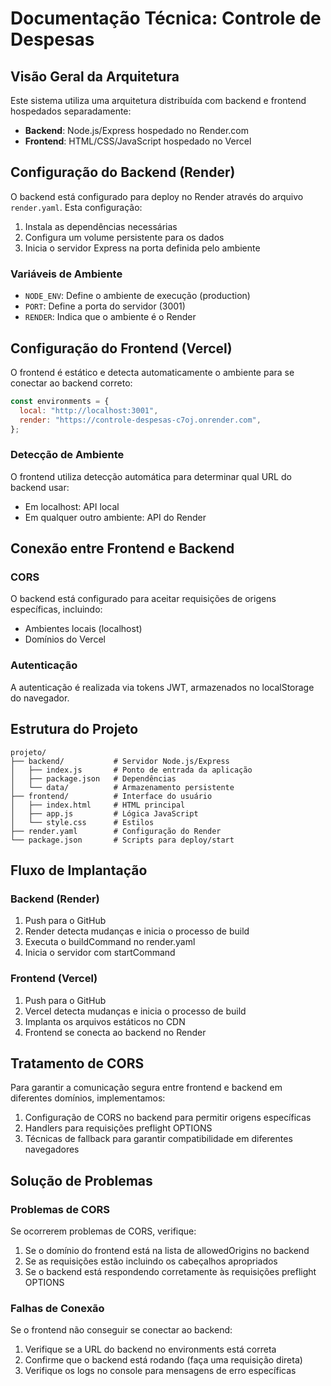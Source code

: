 # Documentação Técnica: Controle de Despesas

## Visão Geral da Arquitetura

Este sistema utiliza uma arquitetura distribuída com backend e frontend hospedados separadamente:

- **Backend**: Node.js/Express hospedado no Render.com
- **Frontend**: HTML/CSS/JavaScript hospedado no Vercel

## Configuração do Backend (Render)

O backend está configurado para deploy no Render através do arquivo `render.yaml`. Esta configuração:

1. Instala as dependências necessárias
2. Configura um volume persistente para os dados
3. Inicia o servidor Express na porta definida pelo ambiente

### Variáveis de Ambiente

- `NODE_ENV`: Define o ambiente de execução (production)
- `PORT`: Define a porta do servidor (3001)
- `RENDER`: Indica que o ambiente é o Render

## Configuração do Frontend (Vercel)

O frontend é estático e detecta automaticamente o ambiente para se conectar ao backend correto:

```javascript
const environments = {
  local: "http://localhost:3001",
  render: "https://controle-despesas-c7oj.onrender.com",
};
```

### Detecção de Ambiente

O frontend utiliza detecção automática para determinar qual URL do backend usar:

- Em localhost: API local
- Em qualquer outro ambiente: API do Render

## Conexão entre Frontend e Backend

### CORS

O backend está configurado para aceitar requisições de origens específicas, incluindo:

- Ambientes locais (localhost)
- Domínios do Vercel

### Autenticação

A autenticação é realizada via tokens JWT, armazenados no localStorage do navegador.

## Estrutura do Projeto

```
projeto/
├── backend/           # Servidor Node.js/Express
│   ├── index.js       # Ponto de entrada da aplicação
│   ├── package.json   # Dependências
│   └── data/          # Armazenamento persistente
├── frontend/          # Interface do usuário
│   ├── index.html     # HTML principal
│   ├── app.js         # Lógica JavaScript
│   └── style.css      # Estilos
├── render.yaml        # Configuração do Render
└── package.json       # Scripts para deploy/start
```

## Fluxo de Implantação

### Backend (Render)

1. Push para o GitHub
2. Render detecta mudanças e inicia o processo de build
3. Executa o buildCommand no render.yaml
4. Inicia o servidor com startCommand

### Frontend (Vercel)

1. Push para o GitHub
2. Vercel detecta mudanças e inicia o processo de build
3. Implanta os arquivos estáticos no CDN
4. Frontend se conecta ao backend no Render

## Tratamento de CORS

Para garantir a comunicação segura entre frontend e backend em diferentes domínios, implementamos:

1. Configuração de CORS no backend para permitir origens específicas
2. Handlers para requisições preflight OPTIONS
3. Técnicas de fallback para garantir compatibilidade em diferentes navegadores

## Solução de Problemas

### Problemas de CORS

Se ocorrerem problemas de CORS, verifique:

1. Se o domínio do frontend está na lista de allowedOrigins no backend
2. Se as requisições estão incluindo os cabeçalhos apropriados
3. Se o backend está respondendo corretamente às requisições preflight OPTIONS

### Falhas de Conexão

Se o frontend não conseguir se conectar ao backend:

1. Verifique se a URL do backend no environments está correta
2. Confirme que o backend está rodando (faça uma requisição direta)
3. Verifique os logs no console para mensagens de erro específicas
